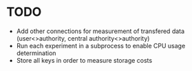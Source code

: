 # TODO

- Add other connections for measurement of transfered data (user<>authority, central authority<>authority)
- Run each experiment in a subprocess to enable CPU usage determination
- Store all keys in order to measure storage costs